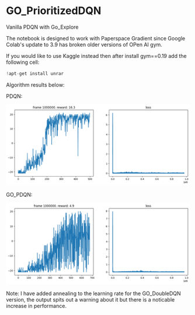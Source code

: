 # GO_PrioritizedDQN

Vanilla PDQN with Go_Explore

The notebook is designed to work with Paperspace Gradient since Google Colab's update to 3.9 has broken older versions of OPen AI gym.

If you would like to use Kaggle instead then after install gym==0.19 add the following cell:

```python
!apt-get install unrar
```

Algorithm results below:



PDQN:

![PDQN](https://github.com/robjlyons/GO_DQN/blob/main/GO_DoubleDQN/DoubleDQN_Vanilla.png "PDQN_Vanilla")

GO_PDQN:

![GO_PDQN](https://github.com/robjlyons/GO_DQN/blob/main/GO_DoubleDQN/GO_DoubleDQN.png "GO_PDQN")

Note: I have added annealing to the learning rate for the GO_DoubleDQN version, the output spits out a warning about it but there is a noticable increase in performance.
